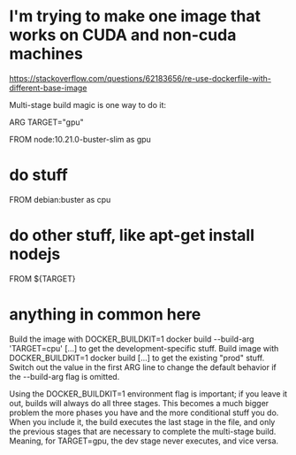 # I'm trying to make one image that works on CUDA and non-cuda machines

https://stackoverflow.com/questions/62183656/re-use-dockerfile-with-different-base-image



Multi-stage build magic is one way to do it:

ARG TARGET="gpu"

FROM node:10.21.0-buster-slim as gpu
# do stuff

FROM debian:buster as cpu
# do other stuff, like apt-get install nodejs

FROM ${TARGET}
# anything in common here

Build the image with DOCKER_BUILDKIT=1 docker build --build-arg 'TARGET=cpu' [...] to get the development-specific stuff. Build image with DOCKER_BUILDKIT=1 docker build [...] to get the existing "prod" stuff. Switch out the value in the first ARG line to change the default behavior if the --build-arg flag is omitted.

Using the DOCKER_BUILDKIT=1 environment flag is important; if you leave it out, builds will always do all three stages. This becomes a much bigger problem the more phases you have and the more conditional stuff you do. When you include it, the build executes the last stage in the file, and only the previous stages that are necessary to complete the multi-stage build. Meaning, for TARGET=gpu, the dev stage never executes, and vice versa.
